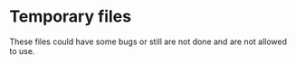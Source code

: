 # Temporary files

These files could have some bugs or still are not done and are not allowed to use.
